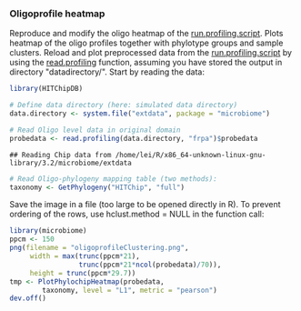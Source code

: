 ### Oligoprofile heatmap

Reproduce and modify the oligo heatmap of the [run.profiling.script](profiling). Plots heatmap of the oligo profiles together with phylotype groups and sample clusters. Reload and plot preprocessed data from the [run.profiling.script](profiling) by using the [read.profiling](reading) function, assuming you have stored the output in directory "datadirectory/". Start by reading the data:


```r
library(HITChipDB)

# Define data directory (here: simulated data directory)
data.directory <- system.file("extdata", package = "microbiome")

# Read Oligo level data in original domain
probedata <- read.profiling(data.directory, "frpa")$probedata
```

```
## Reading Chip data from /home/lei/R/x86_64-unknown-linux-gnu-library/3.2/microbiome/extdata
```

```r
# Read Oligo-phylogeny mapping table (two methods):
taxonomy <- GetPhylogeny("HITChip", "full")
```

Save the image in a file (too large to be opened directly in
R). To prevent ordering of the rows, use hclust.method = NULL in the
function call:


```r
library(microbiome)
ppcm <- 150
png(filename = "oligoprofileClustering.png", 
     width = max(trunc(ppcm*21), 
                 trunc(ppcm*21*ncol(probedata)/70)), 
     height = trunc(ppcm*29.7))
tmp <- PlotPhylochipHeatmap(probedata, 
		taxonomy, level = "L1", metric = "pearson")
dev.off()
```


